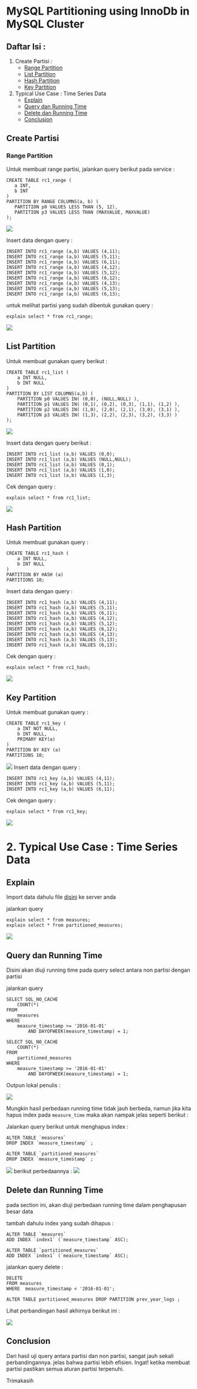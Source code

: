 # MySQL Partitioning using InnoDb in MySQL Cluster

## Daftar Isi :

1. Create Partisi :
   - [Range Partition](#range-partition)
   - [List Partition](#list-partition)
   - [Hash Partition](#hash-partition)
   - [Key Partition](#key-partition)
2. Typical Use Case : Time Series Data
   - [Explain](#explain)
   - [Query dan Running Time](#query-dan-running-time)
   - [Delete dan Running Time](#delete-dan-running-time)
   - [Conclusion](#conclusion)
   
   
 ## Create Partisi
 
 ### Range Partition
 
 Untuk membuat range partisi, jalankan query berikut pada service :
 
 ```
 CREATE TABLE rc1_range (
    a INT,
    b INT
)
PARTITION BY RANGE COLUMNS(a, b) (
    PARTITION p0 VALUES LESS THAN (5, 12),
    PARTITION p3 VALUES LESS THAN (MAXVALUE, MAXVALUE)
);

```

<img src="/MySQL Partitioning/Screenshot 2/range sukses.png"> 

Insert data dengan query :

```
INSERT INTO rc1_range (a,b) VALUES (4,11);
INSERT INTO rc1_range (a,b) VALUES (5,11);
INSERT INTO rc1_range (a,b) VALUES (6,11);
INSERT INTO rc1_range (a,b) VALUES (4,12);
INSERT INTO rc1_range (a,b) VALUES (5,12);
INSERT INTO rc1_range (a,b) VALUES (6,12);
INSERT INTO rc1_range (a,b) VALUES (4,13);
INSERT INTO rc1_range (a,b) VALUES (5,13);
INSERT INTO rc1_range (a,b) VALUES (6,13);
```

untuk melihat partisi yang sudah dibentuk gunakan query :

```
explain select * from rc1_range;
```


<img src="/MySQL Partitioning/Screenshot 2/explain range.png"> 

## List Partition

Untuk membuat gunakan query berikut :

```
CREATE TABLE rc1_list (
    a INT NULL,
    b INT NULL
)
PARTITION BY LIST COLUMNS(a,b) (
    PARTITION p0 VALUES IN( (0,0), (NULL,NULL) ),
    PARTITION p1 VALUES IN( (0,1), (0,2), (0,3), (1,1), (1,2) ),
    PARTITION p2 VALUES IN( (1,0), (2,0), (2,1), (3,0), (3,1) ),
    PARTITION p3 VALUES IN( (1,3), (2,2), (2,3), (3,2), (3,3) )
);
```


<img src="/MySQL Partitioning/Screenshot 2/list sukses.png"> 


Insert data dengan query berikut :

```
INSERT INTO rc1_list (a,b) VALUES (0,0);
INSERT INTO rc1_list (a,b) VALUES (NULL,NULL);
INSERT INTO rc1_list (a,b) VALUES (0,1);
INSERT INTO rc1_list (a,b) VALUES (1,0);
INSERT INTO rc1_list (a,b) VALUES (1,3);
```

Cek dengan query :

```
explain select * from rc1_list;
```


<img src="/MySQL Partitioning/Screenshot 2/list explain.png"> 

## Hash Partition

Untuk membuat gunakan query :


```
CREATE TABLE rc1_hash (
    a INT NULL,
    b INT NULL
)
PARTITION BY HASH (a)
PARTITIONS 10;
```



Insert data dengan query :

```
INSERT INTO rc1_hash (a,b) VALUES (4,11);
INSERT INTO rc1_hash (a,b) VALUES (5,11);
INSERT INTO rc1_hash (a,b) VALUES (6,11);
INSERT INTO rc1_hash (a,b) VALUES (4,12);
INSERT INTO rc1_hash (a,b) VALUES (5,12);
INSERT INTO rc1_hash (a,b) VALUES (6,12);
INSERT INTO rc1_hash (a,b) VALUES (4,13);
INSERT INTO rc1_hash (a,b) VALUES (5,13);
INSERT INTO rc1_hash (a,b) VALUES (6,13);
```

Cek dengan query :

```
explain select * from rc1_hash;
```
<img src="/MySQL Partitioning/Screenshot 2/hash explain.png"> 

## Key Partition

Untuk membuat gunakan query :


```
CREATE TABLE rc1_key (
    a INT NOT NULL,
    b INT NULL,
	PRIMARY KEY(a)
)
PARTITION BY KEY (a)
PARTITIONS 10;
```

<img src="/MySQL Partitioning/Screenshot 2/key sukses.png"> 
Insert data dengan query :

```
INSERT INTO rc1_key (a,b) VALUES (4,11);
INSERT INTO rc1_key (a,b) VALUES (5,11);
INSERT INTO rc1_key (a,b) VALUES (6,11);
```

Cek dengan query :

```
explain select * from rc1_key;
```

<img src="/MySQL Partitioning/Screenshot 2/key explain.png"> 


# 2. Typical Use Case : Time Series Data

## Explain
Import data dahulu file <a href="https://drive.google.com/open?id=0B2Ksz9hP3LtXRUppZHdhT1pBaWM">disini</a> ke server anda

jalankan query 

```
explain select * from measures;
explain select * from partitioned_measures;
```

<img src="/MySQL Partitioning/Screenshot 2/explain.png"> 

## Query dan Running Time

Disini akan diuji running time pada query select antara non partisi dengan partisi

jalankan query 

```
SELECT SQL_NO_CACHE
    COUNT(*)
FROM
    measures
WHERE
    measure_timestamp >= '2016-01-01'
        AND DAYOFWEEK(measure_timestamp) = 1;
	
SELECT SQL_NO_CACHE
    COUNT(*)
FROM
    partitioned_measures
WHERE
    measure_timestamp >= '2016-01-01'
        AND DAYOFWEEK(measure_timestamp) = 1;
```

Outpun lokal penulis :

<img src="/MySQL Partitioning/Screenshot 2/select benchmark before.png">

Mungkin hasil perbedaan running time tidak jauh berbeda, namun jika kita hapus index pada ```measure_time``` maka akan nampak jelas seperti berikut :

Jalankan query berikut untuk menghapus index :

```
ALTER TABLE `measures` 
DROP INDEX `measure_timestamp` ;
 
ALTER TABLE `partitioned_measures` 
DROP INDEX `measure_timestamp` ;
```
<img src="/MySQL Partitioning/Screenshot 2/remove index benchmark.png">
berikut perbedaannya :

<img src="/MySQL Partitioning/Screenshot 2/select benchmark after.png">

## Delete dan Running Time

pada section ini, akan diuji perbedaan running time dalam penghapusan besar data 

tambah dahulu index yang sudah dihapus :

```
ALTER TABLE `measures` 
ADD INDEX `index1` (`measure_timestamp` ASC);

ALTER TABLE `partitioned_measures` 
ADD INDEX `index1` (`measure_timestamp` ASC);
```

jalankan query delete :

```
DELETE
FROM measures
WHERE  measure_timestamp < '2016-01-01';

ALTER TABLE partitioned_measures DROP PARTITION prev_year_logs ;
```

Lihat perbandingan hasil akhirnya  berikut ini :

<img src="/MySQL Partitioning/Screenshot 2/delete benchmark.png">

## Conclusion

Dari hasil uji query antara partisi dan non partisi, sangat jauh sekali perbandingannya. jelas bahwa partisi lebih efisien.
Ingat! ketika membuat partisi pastikan semua aturan partisi terpenuhi.

Trimakasih
